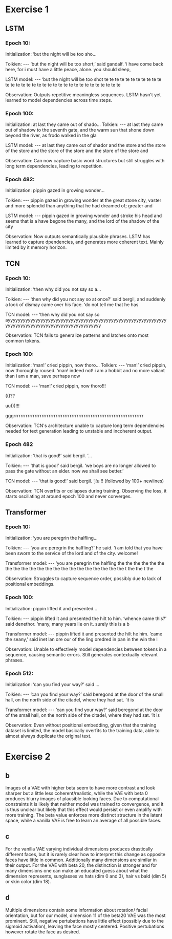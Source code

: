 # Exercise 1

## LSTM

### Epoch 10:

Initialization: ‘but the night will be too sho...

Tolkien: --- ‘but the night will be too short,’ said gandalf. ‘i have come back
here, for i must have a little peace, alone. you should sleep,

LSTM model: --- ‘but the night will be too shot te te te te te te te te te te te
te te te te te te te te te te te te te te te te te te te te te te

Observation: Outputs repetitive meaningless sequences. LSTM hasn't yet learned to
model dependencies across time steps.

### Epoch 100:

Initialization: at last they came out of shado... Tolkien: --- at last they came
out of shadow to the seventh gate, and the warm sun that shone down beyond the
river, as frodo walked in the gla

LSTM model: --- at last they came out of shador and the store and the store of the
store and the store of the store and the store of the store and

Observation: Can now capture basic word structures but still struggles with long
term dependencies, leading to repetition.

### Epoch 482:

Initialization: pippin gazed in growing wonder...

Tolkien: --- pippin gazed in growing wonder at the great stone city, vaster and
more splendid than anything that he had dreamed of; greater and

LSTM model: --- pippin gazed in growing wonder and stroke his head and seems that
is a have begone the many, and the lord of the shadow of the city

Observation: Now outputs semantically plausible phrases. LSTM has learned to
capture dpendencies, and generates more coherent text. Mainly limited by it memory
horizon.

## TCN

### Epoch 10:

Initialization: ‘then why did you not say so a...

Tolkien: --- ‘then why did you not say so at once?’ said bergil, and suddenly a
look of dismay came over his face. ‘do not tell me that he has

TCN model: --- ‘then why did you not say so
ayyyyyyyyyyyyyyyyyyyyyyyyyyyyyyyyyyyyyyyyyyyyyyyyyyyyyyyyyyyyyyyyyyyyyyyyyyyyyyyyyyyyyyyyyyyyyyyyyyyyy

Observation: TCN fails to generalize patterns and latches onto most common tokens.

### Epoch 100:

Initialization: ‘man!’ cried pippin, now thoro... Tolkien: --- ‘man!’ cried
pippin, now thoroughly roused. ‘man! indeed not! i am a hobbit and no more valiant
than i am a man, save perhaps now

TCN model: --- ‘man!’ cried pippin, now thoro!!!

(((??

uu)))!!!

gggrrrrrrrrrrrrrrrrrrrrrrrrrrrrrrrrrrrrrrrrrrrrrrrrrrrrrrrrrrrrrrrrrrrrrrrrrr

Observation: TCN's architecture unable to capture long term dependencies needed
for text generation leading to unstable and incoherent output.

### Epoch 482

Initialization: ‘that is good!’ said bergil. ‘...

Tolkien: --- ‘that is good!’ said bergil. ‘we boys are no longer allowed to pass
the gate without an elder. now we shall see better.’

TCN model: --- ‘that is good!’ said bergil. ‘j!u !! (followed by 100+ newlines)

Observation: TCN overfits or collapses during training. Observing the loss, it
starts oscillating at around epoch 100 and never converges.

## Transformer

### Epoch 10:

Initialization: ‘you are peregrin the halfling...

Tolkien: --- ‘you are peregrin the halfling?’ he said. ‘i am told that you have
been sworn to the service of the lord and of the city. welcome!

Transformer model: --- ‘you are peregrin the halfling the the the the the the the
the the the the the the the the the the the the the the t the the t the

Observation: Struggles to capture sequence order, possibly due to lack of
positional embeddings.

### Epoch 100:

Initialization: pippin lifted it and presented...

Tolkien: --- pippin lifted it and presented the hilt to him. ‘whence came this?’
said denethor. ‘many, many years lie on it. surely this is a b

Transformer model: --- pippin lifted it and presented the hilt he him. ‘came the
seany,’ said inet lan ore our of the ling oredred in pan in the win the l

Observation: Unable to effectively model dependencies between tokens in a
sequence, causing semantic errors. Still generates contextually relevant phrases.

### Epoch 512:

Initialization: ‘can you find your way?’ said ...

Tolkien: --- ‘can you find your way?’ said beregond at the door of the small hall,
on the north side of the citadel, where they had sat. ‘it is

Transformer model: --- ‘can you find your way?’ said beregond at the door of the
small hall, on the north side of the citadel, where they had sat. ‘it is

Observation: Even without positional embedding, given that the training dataset is
limited, the model basically overfits to the training data, able to almost always
duplicate the original text.

# Exercise 2

## b

Images of a VAE with higher beta seem to have more contrast and look sharper but a
little less coherent/realistic, while the VAE with beta 0 produces blurry images
of plausible looking faces. Due to computational constraints it is likely that
neither model was trained to convergence, and it is thus unclear but likely that
this effect would persist or even amplify with more training. The beta value
enforces more distinct structure in the latent space, while a vanilla VAE is free
to learn an average of all possible faces.

## c

For the vanilla VAE varying individual dimensions produces drastically different
faces, but it is rarely clear how to interpret this change as opposite faces have
little in common. Additionally many dimensions are similar in their output. For
the VAE with beta 20, the distinction is stronger and for many dimensions one can
make an educated guess about what the dimension represents, sunglasses vs hats
(dim 0 and 3), hair vs bald (dim 5) or skin color (dim 18).

## d

Multiple dimensions contain some information about rotation/ facial orientation,
but for our model, dimension 11 of the beta20 VAE was the most prominent. Still,
negative pertubations have little effect (possibly due to the sigmoid activation),
leaving the face mostly centered. Positive pertubations however rotate the face as
desired.
